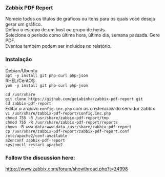 ### Zabbix PDF Report
Nomeie todos os títulos de gráficos ou itens para os quais você deseja gerar um gráfico.  
Defina o escopo de um host ou grupo de hosts.  
Selecione o período como última hora, último dia, semana passada. Gere PDF.  
Eventos também podem ser incluídos no relatório.  

### Instalação
Debian/Ubuntu  
`apt -y install git php-curl php-json`  
RHEL/CentOS  
`yum -y install git php-curl php-json`  
 
`cd /usr/share`  
`git clone https://github.com/goiabinha/zabbix-pdf-report.git`  
`cd zabbix-pdf-report`  
Editar o arquivo `config.inc.php` com as credenciais do servidor zabbix  
`vi /usr/share/zabbix-pdf-report/config.inc.php`  
`chmod 755 -R /usr/share/zabbix-pdf-report/tmp`  
`chmod 755 -R /usr/share/zabbix-pdf-report/reports`  
`chown -R www-data:www-data /usr/share/zabbix-pdf-report`  
`cp /usr/share/zabbix-pdf-report/zabbix-pdf-report.conf /etc/apache2/conf-available`  
`a2enconf zabbix-pdf-report`  
`systemctl restart apache2`  

### Follow the discussion here:
https://www.zabbix.com/forum/showthread.php?t=24998
